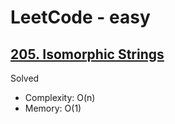# LeetCode - easy

## [205. Isomorphic Strings](https://leetcode.com/problems/isomorphic-strings)

Solved

* Complexity: O(n)
* Memory: O(1)
